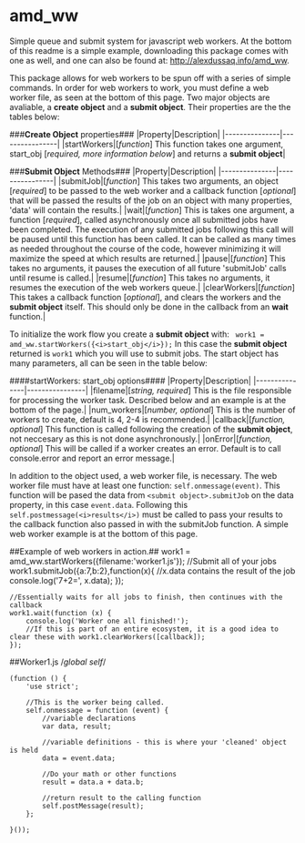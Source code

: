 # amd_ww
Simple queue and submit system for javascript web workers. At the bottom of this readme is a simple example, downloading this package comes with one as well, and one can also be found at: http://alexdussaq.info/amd_ww.

This package allows for web workers to be spun off with a series of simple commands. In order for web workers to work, you must define a web worker file, as seen at the bottom of this page. Two major objects are avaliable, a **create object** and a **submit object**. Their properties are the the tables below:

###**Create Object** properties###
|Property|Description|
|---------------|----------------|
|startWorkers|[*function*] This function takes one argument, start_obj [*required, more information below*] and returns a **submit object**|

###**Submit Object** Methods###
|Property|Description|
|---------------|----------------|
|submitJob|[*function*] This takes two arguments, an object [*required*] to be passed to the web worker and a callback function [*optional*] that will be passed the results of the job on an object with many properties, 'data' will contain the results.|
|wait|[*function*] This is takes one argument, a function [*required*], called asynchronously once all submitted jobs have been completed. The execution of any submitted jobs following this call will be paused until this function has been called. It can be called as many times as needed throughout the course of the code, however minimizing it will maximize the speed at which results are returned.|
|pause|[*function*] This takes no arguments, it pauses the execution of all future 'submitJob' calls until resume is called.|
|resume|[*function*] This takes no arguments, it resumes the execution of the web workers queue.|
|clearWorkers|[*function*] This takes a callback function [*optional*], and clears the workers and the **submit object** itself. This should only be done in the callback from an __wait__ function.|

To initialize the work flow you create a **submit object** with:
   ``` work1 = amd_ww.startWorkers({<i>start_obj</i>});```
In this case the **submit object** returned is ```work1``` which you will use to submit jobs. The start object has many parameters, all can be seen in the table below:

####startWorkers: start_obj options####
|Property|Description|
|---------------|----------------|
|filename|[*string, required*] This is the file responsible for processing the worker task. Described below and an example is at the bottom of the page.|
|num_workers|[*number, optional*] This is the number of workers to create, default is 4, 2-4 is recommended.|
|callback|[*function, optional*] This function is called following the creation of the **submit object**, not neccesary as this is not done asynchronously.|
|onError|[*function, optional*] This will be called if a worker creates an error. Default is to call console.error and report an error message.|

In addition to the object used, a web worker file, is necessary. The web worker file must have at least one function: ```self.onmessage(event)```. This function will be pased the data from ```<submit object>.submitJob``` on the data property, in this case ```event.data```. Following this ```self.postmessage(<i>results</i>)``` must be called to pass your results to the callback function also passed in with the submitJob function. A simple web worker example is at the bottom of this page.


##Example of web workers in action.##
    work1 = amd_ww.startWorkers({filename:'worker1.js'});
    //Submit all of your jobs
    work1.submitJob({a:7,b:2},function(x){
        //x.data contains the result of the job
        console.log('7+2=', x.data);
    });

    //Essentially waits for all jobs to finish, then continues with the callback
    work1.wait(function (x) {
        console.log('Worker one all finished!');
        //If this is part of an entire ecosystem, it is a good idea to clear these with work1.clearWorkers([callback]);
    });

##Worker1.js
    /*global self*/

    (function () {
        'use strict';

        //This is the worker being called.
        self.onmessage = function (event) {
            //variable declarations
            var data, result;

            //variable definitions - this is where your 'cleaned' object is held
            data = event.data;

            //Do your math or other functions
            result = data.a + data.b;

            //return result to the calling function
            self.postMessage(result);
        };

    }());


        
